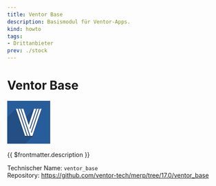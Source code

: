 ```yaml
---
title: Ventor Base
description: Basismodul für Ventor-Apps.
kind: howto
tags:
- Drittanbieter
prev: ./stock
---
```

# Ventor Base
![](attachments/odoo_icons_ventor_base.png)

{{ $frontmatter.description }}

Technischer Name: `ventor_base`\
Repository: <https://github.com/ventor-tech/merp/tree/17.0/ventor_base>
